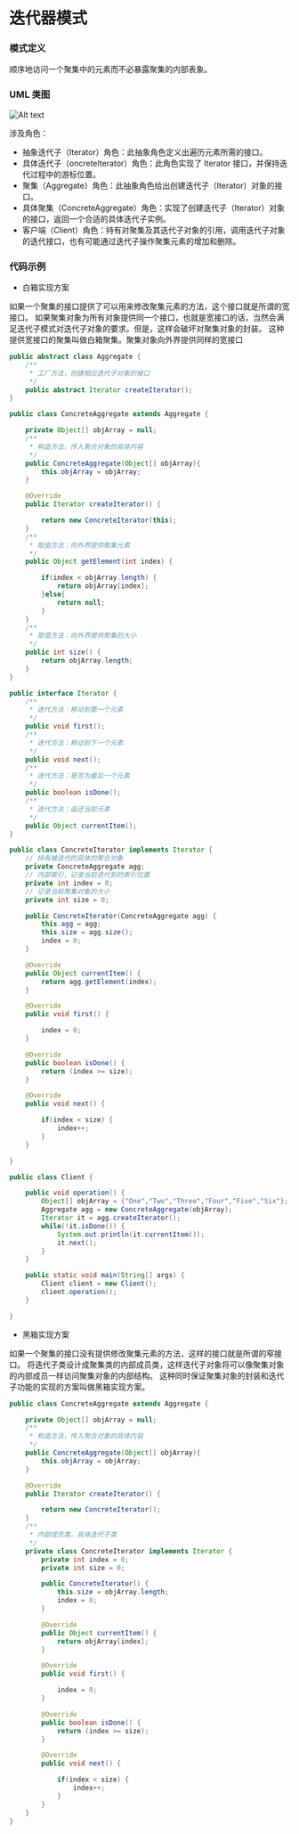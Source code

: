 迭代器模式
===

### 模式定义

顺序地访问一个聚集中的元素而不必暴露聚集的内部表象。

### UML 类图

![Alt text](img/iterator.png)

涉及角色：

- 抽象迭代子（Iterator）角色：此抽象角色定义出遍历元素所需的接口。
- 具体迭代子（oncreteIterator）角色：此角色实现了 Iterator 接口，并保持迭代过程中的游标位置。
- 聚集（Aggregate）角色：此抽象角色给出创建迭代子（Iterator）对象的接口。
- 具体聚集（ConcreteAggregate）角色：实现了创建迭代子（Iterator）对象的接口，返回一个合适的具体迭代子实例。
- 客户端（Client）角色：持有对聚集及其迭代子对象的引用，调用迭代子对象的迭代接口，也有可能通过迭代子操作聚集元素的增加和删除。


### 代码示例

- 白箱实现方案

如果一个聚集的接口提供了可以用来修改聚集元素的方法，这个接口就是所谓的宽接口。
如果聚集对象为所有对象提供同一个接口，也就是宽接口的话，当然会满足迭代子模式对迭代子对象的要求。但是，这样会破坏对聚集对象的封装。
这种提供宽接口的聚集叫做白箱聚集。聚集对象向外界提供同样的宽接口


```java
public abstract class Aggregate {
    /**
     * 工厂方法，创建相应迭代子对象的接口
     */
    public abstract Iterator createIterator();
}

public class ConcreteAggregate extends Aggregate {

    private Object[] objArray = null;
    /**
     * 构造方法，传入聚合对象的具体内容
     */
    public ConcreteAggregate(Object[] objArray){
        this.objArray = objArray;
    }

    @Override
    public Iterator createIterator() {

        return new ConcreteIterator(this);
    }
    /**
     * 取值方法：向外界提供聚集元素
     */
    public Object getElement(int index) {

        if(index < objArray.length) {
            return objArray[index];
        }else{
            return null;
        }
    }
    /**
     * 取值方法：向外界提供聚集的大小
     */
    public int size() {
        return objArray.length;
    }
}

public interface Iterator {
    /**
     * 迭代方法：移动到第一个元素
     */
    public void first();
    /**
     * 迭代方法：移动到下一个元素
     */
    public void next();
    /**
     * 迭代方法：是否为最后一个元素
     */
    public boolean isDone();
    /**
     * 迭代方法：返还当前元素
     */
    public Object currentItem();
}

public class ConcreteIterator implements Iterator {
    // 持有被迭代的具体的聚合对象
    private ConcreteAggregate agg;
    // 内部索引，记录当前迭代到的索引位置
    private int index = 0;
    // 记录当前聚集对象的大小
    private int size = 0;

    public ConcreteIterator(ConcreteAggregate agg) {
        this.agg = agg;
        this.size = agg.size();
        index = 0;
    }

    @Override
    public Object currentItem() {
        return agg.getElement(index);
    }

    @Override
    public void first() {

        index = 0;
    }

    @Override
    public boolean isDone() {
        return (index >= size);
    }

    @Override
    public void next() {

        if(index < size) {
            index++;
        }
    }

}

public class Client {

    public void operation() {
        Object[] objArray = {"One","Two","Three","Four","Five","Six"};
        Aggregate agg = new ConcreteAggregate(objArray);
        Iterator it = agg.createIterator();
        while(!it.isDone()) {
            System.out.println(it.currentItem());
            it.next();
        }
    }

    public static void main(String[] args) {
        Client client = new Client();
        client.operation();
    }

}
```

- 黑箱实现方案

如果一个聚集的接口没有提供修改聚集元素的方法，这样的接口就是所谓的窄接口。
将迭代子类设计成聚集类的内部成员类，这样迭代子对象将可以像聚集对象的内部成员一样访问聚集对象的内部结构。
这种同时保证聚集对象的封装和迭代子功能的实现的方案叫做黑箱实现方案。

```java
public class ConcreteAggregate extends Aggregate {

    private Object[] objArray = null;
    /**
     * 构造方法，传入聚合对象的具体内容
     */
    public ConcreteAggregate(Object[] objArray){
        this.objArray = objArray;
    }

    @Override
    public Iterator createIterator() {

        return new ConcreteIterator();
    }
    /**
     * 内部成员类，具体迭代子类
     */
    private class ConcreteIterator implements Iterator {
        private int index = 0;
        private int size = 0;

        public ConcreteIterator() {
            this.size = objArray.length;
            index = 0;
        }

        @Override
        public Object currentItem() {
            return objArray[index];
        }

        @Override
        public void first() {

            index = 0;
        }

        @Override
        public boolean isDone() {
            return (index >= size);
        }

        @Override
        public void next() {

            if(index < size) {
                index++;
            }
        }
    }
}
```
